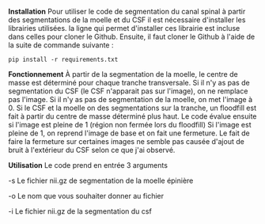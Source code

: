**Installation**
Pour utiliser le code de segmentation du canal spinal à partir des segmentations de la moelle et du CSF il est nécessaire d'installer les librairies utilisées. la ligne qui permet d'installer ces librairie est incluse dans celles pour cloner le Github.
Ensuite, il faut cloner le Github à l'aide de la suite de commande suivante : 

`pip install -r requirements.txt`


**Fonctionnement**
À partir de la segmentation de la moelle, le centre de masse est déterminé pour chaque tranche transversale.
Si il n'y as pas de segmentation du CSF (le CSF n'apparait pas sur l'image), on ne remplace pas l'image.
Si il n'y as pas de segmentation de la moelle, on met l'image à 0.
Si le CSF et la moelle on des segmentations sur la tranche, un floodfill est fait à partir du centre de masse déterminé plus haut.
Le code évalue ensuite si l'image est pleine de 1 (région non fermée lors du floodfill)
Si l'image est pleine de 1, on reprend l'image de base et on fait une fermeture.
Le fait de faire la fermeture sur certaines images ne semble pas causée d'ajout de bruit à l'extérieur du CSF selon ce que j'ai observé.

**Utilisation**
Le code prend en entrée 3 arguments   

-s Le fichier nii.gz de segmentation de la moelle épinière  

-o Le nom que vous souhaiter donner au fichier  

-i Le fichier nii.gz de la segmentation du csf  

